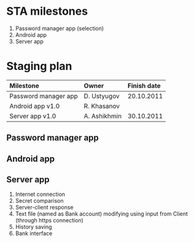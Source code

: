 # STA milestones #
  1. Password manager app (selection)
  1. Android app
  1. Server app

# Staging plan #
|Milestone|Owner|Finish date|
|:--------|:----|:----------|
|Password manager app|D. Ustyugov|20.10.2011 |
|Android app v1.0|R. Khasanov|           |
|Server app v1.0|A. Ashikhmin|30.10.2011 |

## Password manager app ##
## Android app ##
## Server app ##
  1. Internet connection
  1. Secret comparison
  1. Server-client response
  1. Text file (named as Bank account) modifying using input from Client (through https connection)
  1. History saving
  1. Bank interface